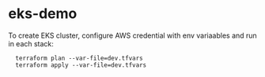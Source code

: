 # eks-demo
To create EKS cluster, configure AWS credential with env variaables and run in each stack:

```
  terraform plan --var-file=dev.tfvars
  terraform apply --var-file=dev.tfvars
```
